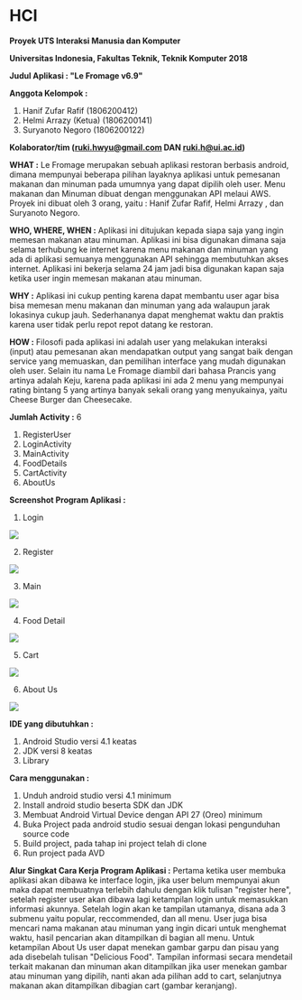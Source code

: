 # HCI
**Proyek UTS Interaksi Manusia dan Komputer**

**Universitas Indonesia, Fakultas Teknik, Teknik Komputer 2018**

**Judul Aplikasi : "Le Fromage v6.9"**

**Anggota Kelompok :**

1. Hanif Zufar Rafif       (1806200412)
2. Helmi Arrazy (Ketua)    (1806200141)
3. Suryanoto Negoro        (1806200122)

**Kolaborator/tim (ruki.hwyu@gmail.com DAN ruki.h@ui.ac.id)**

**WHAT :** Le Fromage merupakan sebuah aplikasi restoran berbasis android, dimana mempunyai beberapa pilihan layaknya aplikasi untuk pemesanan makanan dan minuman pada umumnya yang dapat dipilih oleh user. Menu makanan dan Minuman dibuat dengan menggunakan API melaui AWS. Proyek ini dibuat oleh 3 orang, yaitu : Hanif Zufar Rafif, Helmi Arrazy , dan Suryanoto Negoro. 

**WHO, WHERE, WHEN :** Aplikasi ini ditujukan kepada siapa saja yang ingin memesan makanan atau minuman. Aplikasi ini bisa digunakan dimana saja selama terhubung ke internet karena menu makanan dan minuman yang ada di aplikasi semuanya menggunakan API sehingga membutuhkan akses internet. Aplikasi ini bekerja selama 24 jam jadi bisa digunakan kapan saja ketika user ingin memesan makanan atau minuman.

**WHY :** Aplikasi ini cukup penting karena dapat membantu user agar bisa bisa memesan menu makanan dan minuman yang ada walaupun jarak lokasinya cukup jauh. Sederhananya dapat menghemat waktu dan praktis karena user tidak perlu repot repot datang ke restoran.

**HOW :** Filosofi pada aplikasi  ini adalah user yang melakukan interaksi (input) atau pemesanan akan mendapatkan output yang sangat baik dengan service yang memuaskan, dan pemilihan interface yang mudah digunakan oleh user. Selain itu nama Le Fromage diambil dari bahasa Prancis yang artinya adalah Keju, karena pada aplikasi ini ada 2 menu yang mempunyai rating bintang 5 yang artinya banyak sekali orang yang menyukainya, yaitu Cheese Burger dan Cheesecake.

**Jumlah Activity :** 6
1. RegisterUser
2. LoginActivity
3. MainActivity
4. FoodDetails
5. CartActivity
6. AboutUs

**Screenshot Program Aplikasi :**
1. Login

![](image/login.png)

2. Register

![](image/register.png)

3. Main

![](image/main.png)

4. Food Detail

![](image/detail1.png)

5. Cart

![](image/cart1.png)

6. About Us

![](image/aboutus1.png)

**IDE yang dibutuhkan :**
1. Android Studio versi 4.1 keatas
2. JDK versi 8 keatas
3. Library 

**Cara menggunakan :**
1. Unduh android studio versi 4.1 minimum 
2. Install android studio beserta SDK dan JDK
3. Membuat Android Virtual Device dengan API 27 (Oreo) minimum
4. Buka Project pada android studio sesuai dengan lokasi pengunduhan source code
5. Build project, pada tahap ini project telah di clone
6. Run project pada AVD

**Alur Singkat Cara Kerja Program Aplikasi :** Pertama ketika user membuka aplikasi akan dibawa ke interface login, jika user belum mempunyai akun maka dapat membuatnya terlebih dahulu dengan klik tulisan "register here", setelah register user akan dibawa lagi ketampilan login untuk memasukkan informasi akunnya. Setelah login akan ke tampilan utamanya, disana ada 3 submenu yaitu popular, reccommended, dan all menu. User juga bisa mencari nama makanan atau minuman yang ingin dicari untuk menghemat waktu, hasil pencarian akan ditampilkan di bagian all menu. Untuk ketampilan About Us user dapat menekan gambar garpu dan pisau yang ada disebelah tulisan "Delicious Food". Tampilan informasi secara mendetail terkait makanan dan minuman akan ditampilkan jika user menekan gambar atau minuman yang dipilih, nanti akan ada pilihan add to cart, selanjutnya makanan akan ditampilkan dibagian cart (gambar keranjang).
